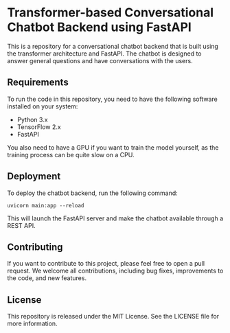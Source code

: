 # Transformer-based Conversational Chatbot Backend using FastAPI

This is a repository for a conversational chatbot backend that is built using the transformer architecture and FastAPI. The chatbot is designed to answer general questions and have conversations with the users.

## Requirements

To run the code in this repository, you need to have the following software installed on your system:

- Python 3.x
- TensorFlow 2.x
- FastAPI

You also need to have a GPU if you want to train the model yourself, as the training process can be quite slow on a CPU.

## Deployment

To deploy the chatbot backend, run the following command:


```
uvicorn main:app --reload
```

This will launch the FastAPI server and make the chatbot available through a REST API.

## Contributing

If you want to contribute to this project, please feel free to open a pull request. We welcome all contributions, including bug fixes, improvements to the code, and new features.

## License

This repository is released under the MIT License. See the LICENSE file for more information.
